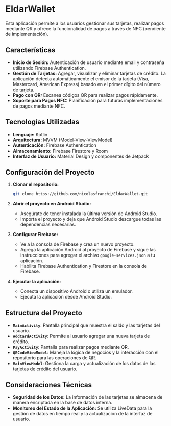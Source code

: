 # EldarWallet

Esta aplicación permite a los usuarios gestionar sus tarjetas, realizar pagos mediante QR y ofrece la funcionalidad de pagos a través de NFC (pendiente de implementación).

## Características

- **Inicio de Sesión:** Autenticación de usuario mediante email y contraseña utilizando Firebase Authentication.
- **Gestión de Tarjetas:** Agregar, visualizar y eliminar tarjetas de crédito. La aplicación detecta automáticamente el emisor de la tarjeta (Visa, Mastercard, American Express) basado en el primer dígito del número de tarjeta.
- **Pago con QR:** Escanea códigos QR para realizar pagos rápidamente.
- **Soporte para Pagos NFC:** Planificación para futuras implementaciones de pagos mediante NFC.

## Tecnologías Utilizadas

- **Lenguaje:** Kotlin
- **Arquitectura:** MVVM (Model-View-ViewModel)
- **Autenticación:** Firebase Authentication
- **Almacenamiento:** Firebase Firestore y Room
- **Interfaz de Usuario:** Material Design y componentes de Jetpack

## Configuración del Proyecto

1. **Clonar el repositorio:**
   ```bash
   git clone https://github.com/nicolasfranchi/EldarWallet.git
   ```
   
2. **Abrir el proyecto en Android Studio:** 
   - Asegúrate de tener instalada la última versión de Android Studio.
   - Importa el proyecto y deja que Android Studio descargue todas las dependencias necesarias.

3. **Configurar Firebase:**
   - Ve a la consola de Firebase y crea un nuevo proyecto.
   - Agrega la aplicación Android al proyecto de Firebase y sigue las instrucciones para agregar el archivo `google-services.json` a tu aplicación.
   - Habilita Firebase Authentication y Firestore en la consola de Firebase.

4. **Ejecutar la aplicación:**
   - Conecta un dispositivo Android o utiliza un emulador.
   - Ejecuta la aplicación desde Android Studio.

## Estructura del Proyecto

- **`MainActivity`**: Pantalla principal que muestra el saldo y las tarjetas del usuario.
- **`AddCardActivity`**: Permite al usuario agregar una nueva tarjeta de crédito.
- **`PayActivity`**: Pantalla para realizar pagos mediante QR.
- **`QRCodeViewModel`**: Maneja la lógica de negocios y la interacción con el repositorio para las operaciones de QR.
- **`MainViewModel`**: Gestiona la carga y actualización de los datos de las tarjetas de crédito del usuario.

## Consideraciones Técnicas

- **Seguridad de los Datos:** La información de las tarjetas se almacena de manera encriptada en la base de datos interna.
- **Monitoreo del Estado de la Aplicación:** Se utiliza LiveData para la gestión de datos en tiempo real y la actualización de la interfaz de usuario.
